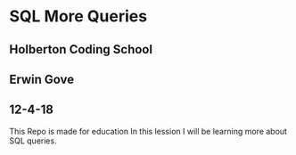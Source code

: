# SQL More Queries
## Holberton Coding School
## Erwin Gove
## 12-4-18
This Repo is made for education
In this lession I will be learning more about SQL queries.